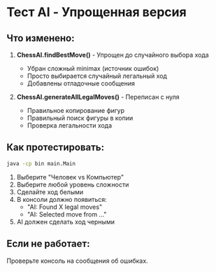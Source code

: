 # Тест AI - Упрощенная версия

## Что изменено:

1. **ChessAI.findBestMove()** - Упрощен до случайного выбора хода
   - Убран сложный minimax (источник ошибок)
   - Просто выбирается случайный легальный ход
   - Добавлены отладочные сообщения

2. **ChessAI.generateAllLegalMoves()** - Переписан с нуля
   - Правильное копирование фигур
   - Правильный поиск фигуры в копии
   - Проверка легальности хода

## Как протестировать:

```bash
java -cp bin main.Main
```

1. Выберите "Человек vs Компьютер"
2. Выберите любой уровень сложности
3. Сделайте ход белыми
4. В консоли должно появиться:
   - "AI: Found X legal moves"
   - "AI: Selected move from ..."
5. AI должен сделать ход черными

## Если не работает:

Проверьте консоль на сообщения об ошибках.
